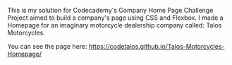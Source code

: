 This is my solution for Codecademy's Company Home Page Challenge Project aimed to build a company's page using CSS and Flexbox. I made a Homepage for an imaginary motorcycle dealership company called: Talos Motorcycles.

You can see the page here: https://codetalos.github.io/Talos-Motorcycles-Homepage/
